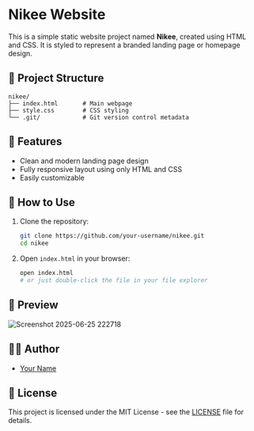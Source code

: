 
# Nikee Website

This is a simple static website project named **Nikee**, created using HTML and CSS. It is styled to represent a branded landing page or homepage design.

## 📁 Project Structure

```
nikee/
├── index.html       # Main webpage
├── style.css        # CSS styling
└── .git/            # Git version control metadata
```

## 🚀 Features

- Clean and modern landing page design
- Fully responsive layout using only HTML and CSS
- Easily customizable

## 🔧 How to Use

1. Clone the repository:

   ```bash
   git clone https://github.com/your-username/nikee.git
   cd nikee
   ```

2. Open `index.html` in your browser:

   ```bash
   open index.html
   # or just double-click the file in your file explorer
   ```

## 📸 Preview

![Screenshot 2025-06-25 222718](https://github.com/user-attachments/assets/ba377ab7-0b01-4574-b772-f496514cd065)


## 🧑‍💻 Author

- [Your Name](https://github.com/RushikeshJadhav2004)

## 📝 License

This project is licensed under the MIT License - see the [LICENSE](LICENSE) file for details.
